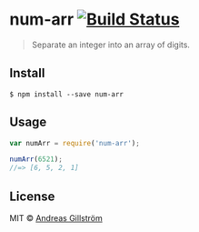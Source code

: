# num-arr [![Build Status](https://travis-ci.org/gillstrom/num-arr.svg?branch=master)](https://travis-ci.org/gillstrom/num-arr)

> Separate an integer into an array of digits.


## Install

```
$ npm install --save num-arr
```


## Usage

```js
var numArr = require('num-arr');

numArr(6521);
//=> [6, 5, 2, 1]
```


## License

MIT © [Andreas Gillström](http://github.com/gillstrom)
